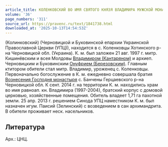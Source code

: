 ```yaml
---
article_title: КОЛЕНКОВСКИЙ ВО ИМЯ СВЯТОГО КНЯЗЯ ВЛАДИМИРА МУЖСКОЙ МОНАСТЫРЬ
volume: '36'
page_numbers: '311'
source_url: https://pravenc.ru/text/1841738.html
downloaded_at: '2025-10-13T14:54:53Z'
---
```


(Колинковский) (Черновицкой и Буковинской епархии Украинской Православной Церкви (УПЦ)), находится в с. Коленковцы Хотинского р-на Черновицкой обл. (Украина). К. м. был заложен 21 авг. 1997 г. митр. Кишинёвским и всея Молдовы [Владимиром (Кантаряном)](https://pravenc.ru/text/ВЛАДИМИР.html) и архиеп. Черновицким и Буковинским [Онуфрием (Березовским)](<https://pravenc.ru/text/Онуфрием (Березовским).html>). Главным ктитором обители стал митр. Владимир, уроженец с. Коленковцы. Первоначально богослужение в К. м. ежедневно совершала братия [Вознесения Господня монастыря](<https://pravenc.ru/text/Вознесения Господня монастыря.html>) с. Банчены Герцаевского р-на Черновицкой обл. К сент. 2014 г. на территории К. м. находились храм во имя равноап. кн. Владимира (1997-2004), братский корпус с домовой церковью, хозяйственные помещения. Обитель владеет 1,71 га пахотной земли. 25 апр. 2013 г. решением Синода УПЦ наместником К. м. был назначен игум. Паисий (Зелинский) с возведением в сан архимандрита. В обители проживает неск. насельников.

## Литература

Арх.: ЦНЦ.
